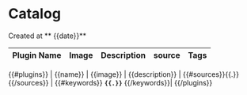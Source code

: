 # **Catalog**
Created at ** {{date}}**


| Plugin Name   | Image     | Description           | source | Tags  |
| ------------- |-------------| ---- |-----|----|
 {{#plugins}}
 | {{name}} | {{image}} | {{description}} | {{#sources}}{{.}}{{/sources}} | {{#keywords}} **`{{.}}`** {{/keywords}}|
{{/plugins}}

